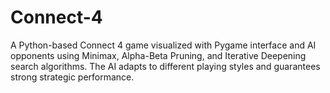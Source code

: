 # Connect-4
A Python-based Connect 4 game visualized with Pygame interface and AI opponents using Minimax, Alpha-Beta Pruning, and Iterative Deepening search algorithms. The AI adapts to different playing styles and guarantees strong strategic performance.

